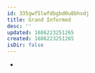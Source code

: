 ```yaml
---
id: 335gwf5lwfdbgbd0u8bhsdj
title: Grand Informed
desc: ''
updated: 1686223251265
created: 1686223251265
isDir: false
---
```

-